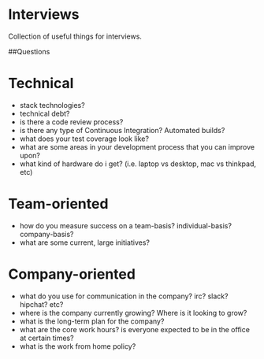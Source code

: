 # Interviews
Collection of useful things for interviews.


##Questions

Technical
=========
 - stack technologies? 
 - technical debt?
 - is there a code review process?
 - is there any type of Continuous Integration? Automated builds?
 - what does your test coverage look like?
 - what are some areas in your development process that you can improve upon?
 - what kind of hardware do i get? (i.e. laptop vs desktop, mac vs thinkpad, etc)

Team-oriented
=============
 - how do you measure success on a team-basis? individual-basis? company-basis?
 - what are some current, large initiatives?

Company-oriented
================
 - what do you use for communication in the company? irc? slack? hipchat? etc?
 - where is the company currently growing? Where is it looking to grow?
 - what is the long-term plan for the company?
 - what are the core work hours? is everyone expected to be in the office at certain times?
 - what is the work from home policy?


